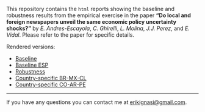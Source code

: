 This repository contains the `html` reports showing the baseline and robustness results from the empirical exercise in the paper **“Do local and foreign newspapers unveil the same economic policy uncertainty shocks?”** by *E. Andres-Escayola*, *C. Ghirelli*, *L. Molina*, *J.J. Perez*, and *E. Vidal*. Please refer to the paper for specific details.

Rendered versions:

* [Baseline](https://htmlpreview.github.io/?https://github.com/eiae/EPU_prox/blob/main/EPU_prox_baseline.html)
* [Baseline ESP](https://htmlpreview.github.io/?https://github.com/eiae/EPU_prox/blob/main/EPU_prox_baseline_ESP.html)
* [Robustness](https://htmlpreview.github.io/?https://github.com/eiae/EPU_prox/blob/main/EPU_prox_robustness.html)
* [Country-specific BR-MX-CL](https://htmlpreview.github.io/?https://github.com/eiae/EPU_prox/blob/main/EPU_prox_latam_countries_BR_MX_CL.html)
* [Country-specific CO-AR-PE](https://htmlpreview.github.io/?https://github.com/eiae/EPU_prox/blob/main/EPU_prox_latam_countries_CO_AR_PE.html)

---
If you have any questions you can contact me at [erikignasi@gmail.com](mailto:erikignasi@gmail.com).
